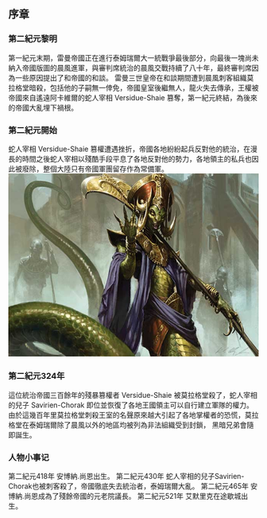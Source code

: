 ## 序章
### 第二紀元黎明

第一紀元末期，雷曼帝國正在進行泰姆瑞爾大一統戰爭最後部分，向最後一塊尚未納入帝國版圖的晨風進軍，與審判席統治的晨風交戰持續了八十年，最終審判席因為一些原因提出了和帝國的和談。
雷曼三世皇帝在和談期間遭到晨風刺客組織莫拉格堂暗殺，包括他的子嗣無一倖免，帝國皇室後繼無人，龍火失去傳承，王權被帝國來自遙遠阿卡維爾的蛇人宰相 Versidue-Shaie 篡奪，第一紀元終結，為後來的帝國大亂埋下禍根。

### 第二紀元開始
蛇人宰相 Versidue-Shaie 篡權遭遇挫折，帝國各地紛紛起兵反對他的統治，在漫長的時間之後蛇人宰相以殘酷手段平息了各地反對他的勢力，各地領主的私兵也因此被廢除，整個大陸只有帝國軍團留存作為常備軍。
![Versidue-Shaie](images/Versidue-Shaie.jpg)
### 第二紀元324年
這位統治帝國三百餘年的殘暴篡權者 Versidue-Shaie 被莫拉格堂殺了，蛇人宰相的兒子 Savirien-Chorak 即位並恢復了各地王國領主可以自行建立軍隊的權力。
由於這幾百年里莫拉格堂刺殺王室的名聲原來越大引起了各地掌權者的恐慌，莫拉格堂在泰姆瑞爾除了晨風以外的地區均被列為非法組織受到封鎖， 黑暗兄弟會隨即誕生。

### 人物小事记
第二紀元418年 安博納.尚恩出生。
第二紀元430年 蛇人宰相的兒子Savirien-Chorak也被刺客殺了，帝國徹底失去統治者，泰姆瑞爾大亂。
第二紀元465年 安博納.尚恩成為了殘餘帝國的元老院議長。
第二紀元521年 艾默里克在途歇城出生。
